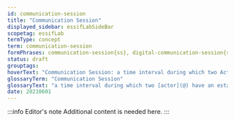 ```yaml
---
id: communication-session
title: "Communication Session"
displayed_sidebar: essifLabSideBar
scopetag: essifLab
termType: concept
term: communication-session
formPhrases: communication-session{ss}, digital-communication-session{ss}
status: draft
grouptags:
hoverText: "Communication Session: a time interval during which two Actors have an established Communication Channel that does not exist outside of that time interval."
glossaryTerm: "Communication Session"
glossaryText: "a time interval during which two [actor](@) have an established [communication channel](@) that does not exist outside of that time interval."
date: 20210601
---
```


:::info Editor's note
Additional content is needed here.
:::
